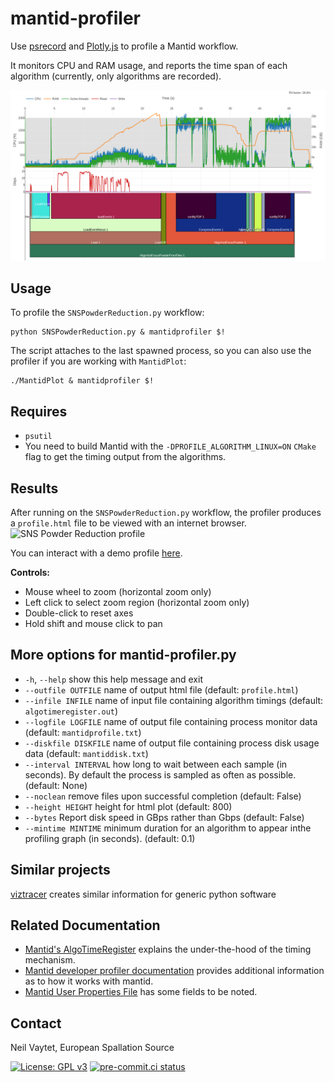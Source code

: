 # mantid-profiler

Use [psrecord](https://github.com/astrofrog/psrecord) and [Plotly.js](https://plot.ly/javascript/) to profile a Mantid workflow.

It monitors CPU and RAM usage, and reports the time span of each algorithm (currently, only algorithms are recorded).

![screenshot of AlignAndFocusPowderFromFiles](screenshot.png)

## Usage

To profile the `SNSPowderReduction.py` workflow:
```
python SNSPowderReduction.py & mantidprofiler $!
```
The script attaches to the last spawned process, so you can also use the profiler if you are working with `MantidPlot`:
```
./MantidPlot & mantidprofiler $!
```

## Requires

- `psutil`
- You need to build Mantid with the `-DPROFILE_ALGORITHM_LINUX=ON` `CMake` flag to get the timing output from the algorithms.

## Results

After running on the `SNSPowderReduction.py` workflow, the profiler produces a `profile.html` file to be viewed with an internet browser.
![SNS Powder Reduction profile](http://www.nbi.dk/~nvaytet/SNSPowderReduction_12.png)

You can interact with a demo profile [here](http://www.nbi.dk/~nvaytet/SNSPowderReduction_12.html).

**Controls:**

- Mouse wheel to zoom (horizontal zoom only)
- Left click to select zoom region (horizontal zoom only)
- Double-click to reset axes
- Hold shift and mouse click to pan

## More options for mantid-profiler.py

- `-h`, `--help`          show this help message and exit
- `--outfile OUTFILE`    name of output html file (default: `profile.html`)
- `--infile INFILE`      name of input file containing algorithm timings (default: `algotimeregister.out`)
- `--logfile LOGFILE`    name of output file containing process monitor data (default: `mantidprofile.txt`)
- `--diskfile DISKFILE`  name of output file containing process disk usage data (default: `mantiddisk.txt`)
- `--interval INTERVAL`  how long to wait between each sample (in seconds). By default the process is sampled as often as possible. (default: None)
- `--noclean`             remove files upon successful completion (default: False)
- `--height HEIGHT`      height for html plot (default: 800)
- `--bytes`               Report disk speed in GBps rather than Gbps (default: False)
- `--mintime MINTIME`    minimum duration for an algorithm to appear inthe profiling graph (in seconds). (default: 0.1)

## Similar projects

[viztracer](https://github.com/gaogaotiantian/viztracer) creates similar information for generic python software

## Related Documentation

- [Mantid's AlgoTimeRegister](https://docs.mantidproject.org/api/python/mantid/api/AlgoTimeRegister.html) explains the under-the-hood of the timing mechanism.
- [Mantid developer profiler documentation](https://github.com/mantidproject/mantid/blob/main/dev-docs/source/AlgorithmProfiler.rst) provides additional information as to how it works with mantid.
- [Mantid User Properties File](https://github.com/mantidproject/mantid/blob/main/docs/source/concepts/PropertiesFile.rst#algorithm-profiling-settings) has some fields to be noted.


## Contact

Neil Vaytet, European Spallation Source

[![License: GPL v3](https://img.shields.io/badge/License-GPLv3-blue.svg)](https://www.gnu.org/licenses/gpl-3.0)
[![pre-commit.ci status](https://results.pre-commit.ci/badge/github/mantidproject/mantid-profiler/main.svg)](https://results.pre-commit.ci/latest/github/mantidproject/mantid-profiler/main)
